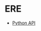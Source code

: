# ERE
* [Python API](http://support.huawei.com/hedex/pages/EDOC100014777731189625/02/EDOC100014777731189625/02/resources/dc/en-us_topic_0012800235.html?ft=0&fe=10&hib=12.4.4.27&id=EN-US_TOPIC_0012800235&text=Python%2520API&docid=EDOC1000147777)
